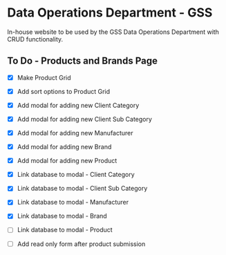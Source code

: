# Data Operations Department - GSS
In-house website to be used by the GSS Data Operations Department with CRUD functionality.

## To Do - Products and Brands Page
- [x] Make Product Grid
- [x] Add sort options to Product Grid
- [x] Add modal for adding new Client Category
- [x] Add modal for adding new Client Sub Category
- [x] Add modal for adding new Manufacturer
- [x] Add modal for adding new Brand
- [x] Add modal for adding new Product

- [x] Link database to modal - Client Category
- [x] Link database to modal - Client Sub Category
- [x] Link database to modal - Manufacturer
- [x] Link database to modal - Brand
- [ ] Link database to modal - Product

- [ ] Add read only form after product submission
 
